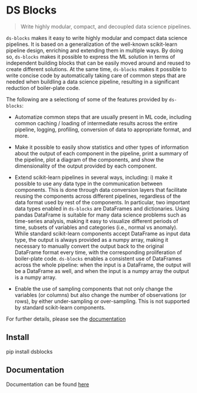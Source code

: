 # DS Blocks
> Write highly modular, compact, and decoupled data science pipelines.


`ds-blocks` makes it easy to write highly modular and compact data science pipelines. It is based on a generalization of the well-known scikit-learn pipeline design, enriching and extending them in multiple ways. By doing so, `ds-blocks` makes it possible to express the ML solution in terms of independent building blocks that can be easily moved around and reused to create different solutions. At the same time, `ds-blocks` makes it possible to write concise code by automatically taking care of common steps that are needed when buildling a data science pipeline, resulting in a significant reduction of boiler-plate code.

The following are a selectiong of some of the features provided by `ds-blocks`:

- Automatize common steps that are usually present in ML code, including common caching / loading of intermediate results across the entire pipeline, logging, profiling, conversion of data to appropriate format, and more. 

- Make it possible to easily show statistics and other types of information about the output of each component in the pipeline, print a summary of the pipeline, plot a diagram of the components, and show the dimensionality of the output provided by each component. 

- Extend scikit-learn pipelines in several ways, including: i) make it possible to use any data type in the communication between components. This is done through data conversion layers that facilitate reusing the components across different pipelines, regardless of the data format used by rest of the components. In particular, two important data types enabled in `ds-blocks` are DataFrames and dictionaries. Using pandas DataFrame is suitable for many data science problems such as time-series analysis, making it easy to visualize different periods of time, subsets of variables and categories (i.e., normal vs anomaly). While standard scikit-learn components accept DataFrame as input data type, the output is always provided as a numpy array, making it necessary to manually convert the output back to the original DataFrame format every time, with the corresponding proliferation of boiler-plate code. `ds-blocks` enables a consistent use of DataFrames across the whole pipeline: when the input is a DataFrame, the output will be a DataFrame  as well, and when the input is a numpy array the output is a numpy array.

- Enable the use of sampling components that not only change the variables (or columns) but also change the number of observations (or rows), by either under-sampling or over-sampling. This is not supported by standard scikit-learn components. 

For further details, please see the [documentation](https://jaume-jci.github.io/ds-blocks/)

## Install

pip install dsblocks

## Documentation

Documentation can be found [here](https://jaume-jci.github.io/ds-blocks/)
